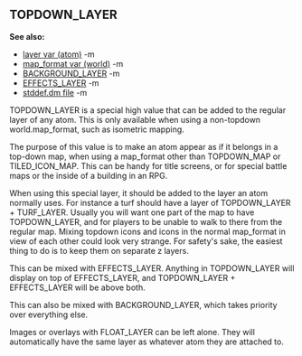 ## TOPDOWN_LAYER
**See also:**
*   [layer var (atom)](/ref/atom/var/layer.md) -m
*   [map_format var (world)](/ref/world/var/map_format.md) -m
*   [BACKGROUND_LAYER](/ref/%7Bnotes%7D/BACKGROUND_LAYER.md) -m
*   [EFFECTS_LAYER](/ref/%7Bnotes%7D/EFFECTS_LAYER.md) -m
*   [stddef.dm file](/ref/%7B%7Bappendix%7D%7D/stddef%2edm.md) -m

TOPDOWN_LAYER is a special high value that can be added to the
regular layer of any atom. This is only available when using a
non-topdown world.map_format, such as isometric mapping. 

The
purpose of this value is to make an atom appear as if it belongs in a
top-down map, when using a map_format other than TOPDOWN_MAP or
TILED_ICON_MAP. This can be handy for title screens, or for special
battle maps or the inside of a building in an RPG. 

When using
this special layer, it should be added to the layer an atom normally
uses. For instance a turf should have a layer of TOPDOWN_LAYER +
TURF_LAYER. Usually you will want one part of the map to have
TOPDOWN_LAYER, and for players to be unable to walk to there from the
regular map. Mixing topdown icons and icons in the normal map_format in
view of each other could look very strange. For safety\'s sake, the
easiest thing to do is to keep them on separate z layers. 

This
can be mixed with EFFECTS_LAYER. Anything in TOPDOWN_LAYER will display
on top of EFFECTS_LAYER, and TOPDOWN_LAYER + EFFECTS_LAYER will be above
both. 

This can also be mixed with BACKGROUND_LAYER, which takes
priority over everything else. 

Images or overlays with
FLOAT_LAYER can be left alone. They will automatically have the same
layer as whatever atom they are attached to.